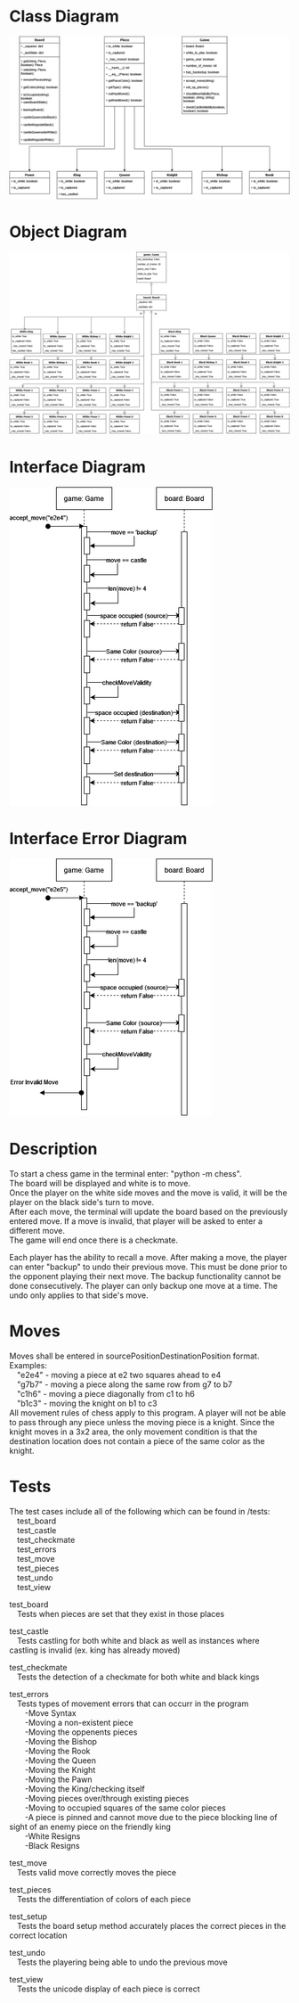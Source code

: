 # Class Diagram
![Class Diagram](images/Chess_Class_Diagram.png)


# Object Diagram
![Object Diagram](images/Chess_Object_Diagram.png)


# Interface Diagram
![Interface Diagram](images/Chess_Interaction_Diagram.png)


# Interface Error Diagram
![Interface Error Diagram](images/Error_Interface_Diagram.png)


# Description
To start a chess game in the terminal enter: "python -m chess".\
The board will be displayed and white is to move.\
Once the player on the white side moves and the move is valid, it will be the player on the black side's turn to move.\
After each move, the terminal will update the board based on the previously entered move. If a move is invalid, that player will be asked to enter a different move.\
The game will end once there is a checkmate.

Each player has the ability to recall a move. After making a move, the player can enter "backup" to undo their previous move. This must be done prior to the opponent playing their next move. The backup functionality cannot be done consecutively. The player can only backup one move at a time. The undo only applies to that side's move.

# Moves
Moves shall be entered in sourcePositionDestinationPosition format.\
Examples:\
    &emsp;"e2e4" - moving a piece at e2 two squares ahead to e4\
    &emsp;"g7b7" - moving a piece along the same row from g7 to b7\
    &emsp;"c1h6" - moving a piece diagonally from c1 to h6\
    &emsp;"b1c3" - moving the knight on b1 to c3\
All movement rules of chess apply to this program.
A player will not be able to pass through any piece unless the moving piece is a knight. Since the knight moves in a 3x2 area, the only movement condition is that the destination location does not contain a piece of the same color as the knight.

# Tests
The test cases include all of the following which can be found in /tests:\
    &emsp;test_board\
    &emsp;test_castle\
    &emsp;test_checkmate\
    &emsp;test_errors\
    &emsp;test_move\
    &emsp;test_pieces\
    &emsp;test_undo\
    &emsp;test_view

test_board\
    &emsp;Tests when pieces are set that they exist in those places

test_castle\
    &emsp;Tests castling for both white and black as well as instances where castling is invalid (ex. king has already moved)

test_checkmate\
    &emsp;Tests the detection of a checkmate for both white and black kings

test_errors\
    &emsp;Tests types of movement errors that can occurr in the program\
        &emsp;&emsp;-Move Syntax\
        &emsp;&emsp;-Moving a non-existent piece\
        &emsp;&emsp;-Moving the oppenents pieces\
        &emsp;&emsp;-Moving the Bishop\
        &emsp;&emsp;-Moving the Rook\
        &emsp;&emsp;-Moving the Queen\
        &emsp;&emsp;-Moving the Knight\
        &emsp;&emsp;-Moving the Pawn\
        &emsp;&emsp;-Moving the King/checking itself\
        &emsp;&emsp;-Moving pieces over/through existing pieces\
        &emsp;&emsp;-Moving to occupied squares of the same color pieces\
        &emsp;&emsp;-A piece is pinned and cannot move due to the piece blocking line of sight of an enemy piece on the friendly king\
        &emsp;&emsp;-White Resigns\
        &emsp;&emsp;-Black Resigns

test_move\
    &emsp;Tests valid move correctly moves the piece
    
test_pieces\
    &emsp;Tests the differentiation of colors of each piece
    
test_setup\
    &emsp;Tests the board setup method accurately places the correct pieces in the correct location

test_undo\
    &emsp;Tests the playering being able to undo the previous move

test_view\
    &emsp;Tests the unicode display of each piece is correct
